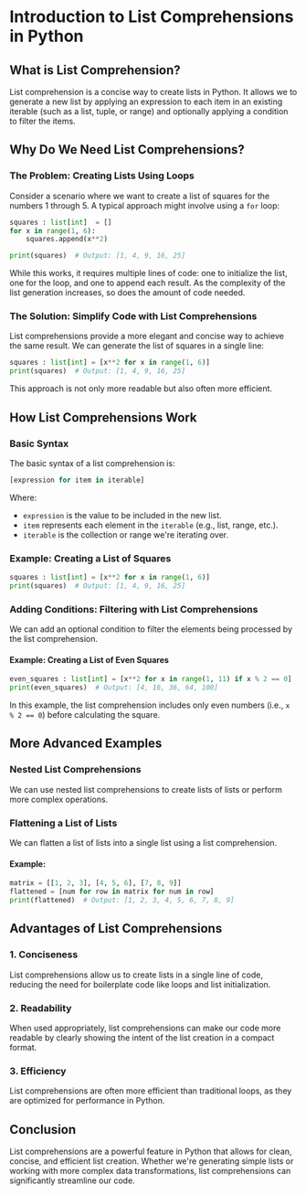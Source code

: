 # Introduction to List Comprehensions in Python

## What is List Comprehension?

List comprehension is a concise way to create lists in Python. It allows we to generate a new list by applying an expression to each item in an existing iterable (such as a list, tuple, or range) and optionally applying a condition to filter the items.

## Why Do We Need List Comprehensions?

### The Problem: Creating Lists Using Loops

Consider a scenario where we want to create a list of squares for the numbers 1 through 5. A typical approach might involve using a `for` loop:

```python
squares : list[int]  = []
for x in range(1, 6):
    squares.append(x**2)

print(squares)  # Output: [1, 4, 9, 16, 25]
```

While this works, it requires multiple lines of code: one to initialize the list, one for the loop, and one to append each result. As the complexity of the list generation increases, so does the amount of code needed.

### The Solution: Simplify Code with List Comprehensions

List comprehensions provide a more elegant and concise way to achieve the same result. We can generate the list of squares in a single line:

```python
squares : list[int] = [x**2 for x in range(1, 6)]
print(squares)  # Output: [1, 4, 9, 16, 25]
```

This approach is not only more readable but also often more efficient.

## How List Comprehensions Work

### Basic Syntax

The basic syntax of a list comprehension is:

```python
[expression for item in iterable]
```

Where:
- `expression` is the value to be included in the new list.
- `item` represents each element in the `iterable` (e.g., list, range, etc.).
- `iterable` is the collection or range we're iterating over.

### Example: Creating a List of Squares

```python
squares : list[int] = [x**2 for x in range(1, 6)]
print(squares)  # Output: [1, 4, 9, 16, 25]
```

### Adding Conditions: Filtering with List Comprehensions

We can add an optional condition to filter the elements being processed by the list comprehension.

#### Example: Creating a List of Even Squares

```python
even_squares : list[int] = [x**2 for x in range(1, 11) if x % 2 == 0]
print(even_squares)  # Output: [4, 16, 36, 64, 100]
```

In this example, the list comprehension includes only even numbers (i.e., `x % 2 == 0`) before calculating the square.

## More Advanced Examples

### Nested List Comprehensions

We can use nested list comprehensions to create lists of lists or perform more complex operations.


### Flattening a List of Lists

We can flatten a list of lists into a single list using a list comprehension.

#### Example:

```python
matrix = [[1, 2, 3], [4, 5, 6], [7, 8, 9]]
flattened = [num for row in matrix for num in row]
print(flattened)  # Output: [1, 2, 3, 4, 5, 6, 7, 8, 9]
```

## Advantages of List Comprehensions

### 1. Conciseness

List comprehensions allow us to create lists in a single line of code, reducing the need for boilerplate code like loops and list initialization.

### 2. Readability

When used appropriately, list comprehensions can make our code more readable by clearly showing the intent of the list creation in a compact format.

### 3. Efficiency

List comprehensions are often more efficient than traditional loops, as they are optimized for performance in Python.

## Conclusion

List comprehensions are a powerful feature in Python that allows for clean, concise, and efficient list creation. Whether we're generating simple lists or working with more complex data transformations, list comprehensions can significantly streamline our code.
